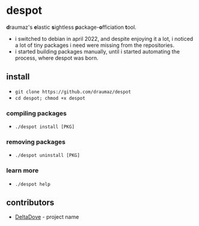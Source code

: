 # despot
**d**raumaz's **e**lastic **s**ightless **p**ackage-**o**fficiation **t**ool.

- i switched to debian in april 2022, and despite enjoying it a lot, i noticed a lot of tiny packages i need were missing from the repositories.
- i started building packages manually, until i started automating the process, where despot was born.

## install
- ```git clone https://github.com/draumaz/despot```
- ```cd despot; chmod +x despot```

### compiling packages
- ```./despot install [PKG]```

### removing packages
- ```./despot uninstall [PKG]```

### learn more
- ```./despot help```

## contributors
- <a href="https://github.com/DeltaDove">DeltaDove</a> - project name
